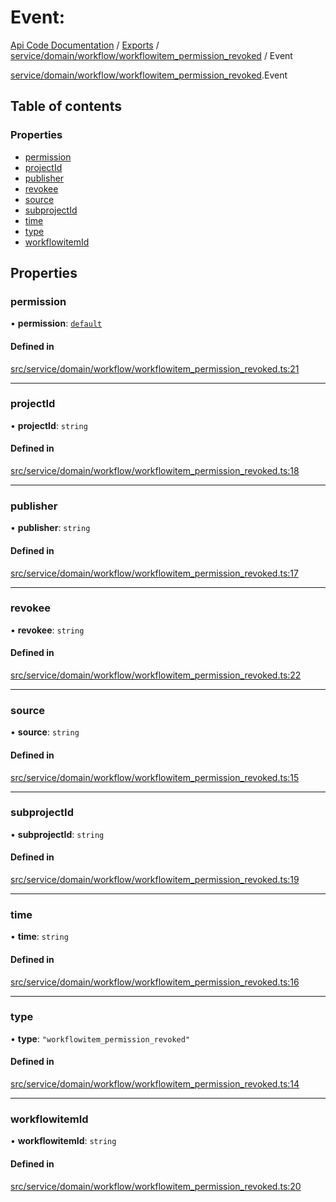 # Event: 
 
[Api Code Documentation](../README.md) / [Exports](../modules.md) / [service/domain/workflow/workflowitem\_permission\_revoked](../modules/service_domain_workflow_workflowitem_permission_revoked.md) / Event

[service/domain/workflow/workflowitem_permission_revoked](../modules/service_domain_workflow_workflowitem_permission_revoked.md).Event

## Table of contents

### Properties

- [permission](service_domain_workflow_workflowitem_permission_revoked.Event.md#permission)
- [projectId](service_domain_workflow_workflowitem_permission_revoked.Event.md#projectid)
- [publisher](service_domain_workflow_workflowitem_permission_revoked.Event.md#publisher)
- [revokee](service_domain_workflow_workflowitem_permission_revoked.Event.md#revokee)
- [source](service_domain_workflow_workflowitem_permission_revoked.Event.md#source)
- [subprojectId](service_domain_workflow_workflowitem_permission_revoked.Event.md#subprojectid)
- [time](service_domain_workflow_workflowitem_permission_revoked.Event.md#time)
- [type](service_domain_workflow_workflowitem_permission_revoked.Event.md#type)
- [workflowitemId](service_domain_workflow_workflowitem_permission_revoked.Event.md#workflowitemid)

## Properties

### permission

• **permission**: [`default`](../modules/authz_intents.md#default)

#### Defined in

[src/service/domain/workflow/workflowitem_permission_revoked.ts:21](https://github.com/openkfw/TruBudget/blob/95e6f8a/api/src/service/domain/workflow/workflowitem_permission_revoked.ts#L21)

___

### projectId

• **projectId**: `string`

#### Defined in

[src/service/domain/workflow/workflowitem_permission_revoked.ts:18](https://github.com/openkfw/TruBudget/blob/95e6f8a/api/src/service/domain/workflow/workflowitem_permission_revoked.ts#L18)

___

### publisher

• **publisher**: `string`

#### Defined in

[src/service/domain/workflow/workflowitem_permission_revoked.ts:17](https://github.com/openkfw/TruBudget/blob/95e6f8a/api/src/service/domain/workflow/workflowitem_permission_revoked.ts#L17)

___

### revokee

• **revokee**: `string`

#### Defined in

[src/service/domain/workflow/workflowitem_permission_revoked.ts:22](https://github.com/openkfw/TruBudget/blob/95e6f8a/api/src/service/domain/workflow/workflowitem_permission_revoked.ts#L22)

___

### source

• **source**: `string`

#### Defined in

[src/service/domain/workflow/workflowitem_permission_revoked.ts:15](https://github.com/openkfw/TruBudget/blob/95e6f8a/api/src/service/domain/workflow/workflowitem_permission_revoked.ts#L15)

___

### subprojectId

• **subprojectId**: `string`

#### Defined in

[src/service/domain/workflow/workflowitem_permission_revoked.ts:19](https://github.com/openkfw/TruBudget/blob/95e6f8a/api/src/service/domain/workflow/workflowitem_permission_revoked.ts#L19)

___

### time

• **time**: `string`

#### Defined in

[src/service/domain/workflow/workflowitem_permission_revoked.ts:16](https://github.com/openkfw/TruBudget/blob/95e6f8a/api/src/service/domain/workflow/workflowitem_permission_revoked.ts#L16)

___

### type

• **type**: ``"workflowitem_permission_revoked"``

#### Defined in

[src/service/domain/workflow/workflowitem_permission_revoked.ts:14](https://github.com/openkfw/TruBudget/blob/95e6f8a/api/src/service/domain/workflow/workflowitem_permission_revoked.ts#L14)

___

### workflowitemId

• **workflowitemId**: `string`

#### Defined in

[src/service/domain/workflow/workflowitem_permission_revoked.ts:20](https://github.com/openkfw/TruBudget/blob/95e6f8a/api/src/service/domain/workflow/workflowitem_permission_revoked.ts#L20)
